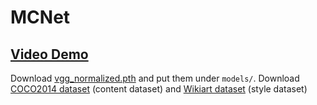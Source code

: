 # MCNet     
## <a href="https://youtu.be/scZuJCXhL14" rel="nofollow"><strong>Video Demo</strong></a>
Download [vgg_normalized.pth](https://drive.google.com/file/d/1EpkBA2K2eYILDSyPTt0fztz59UjAIpZU/view?usp=sharing) and put them under `models/`. Download [COCO2014 dataset](http://images.cocodataset.org/zips/train2014.zip) (content dataset) and [Wikiart dataset](https://www.kaggle.com/c/painter-by-numbers) (style dataset)
